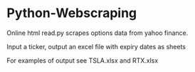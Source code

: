 # Python-Webscraping
Online html read.py scrapes options data from yahoo finance.

Input a ticker, output an excel file with expiry dates as sheets

For examples of output see TSLA.xlsx and RTX.xlsx
